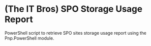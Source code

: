 # (The IT Bros) SPO Storage Usage Report
PowerShell script to retrieve SPO sites storage usage report using the Pnp.PowerShell module.
